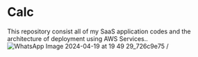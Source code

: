 # Calc
This repository consist all of my SaaS application codes and the architecture of deployment using AWS Services..
![WhatsApp Image 2024-04-19 at 19 49 29_726c9e75](https://github.com/user-attachments/assets/b144a601-11d8-4e9e-8ac3-32bb69dd97ef)
/
